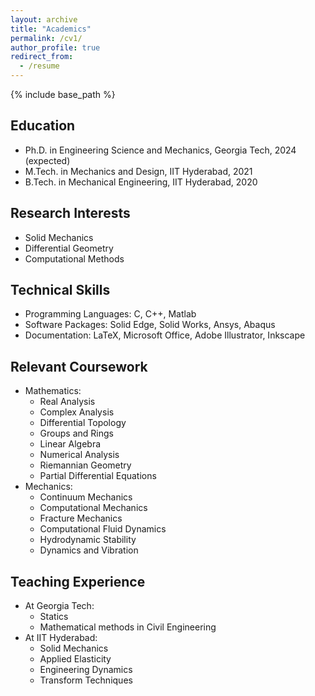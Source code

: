 ```yaml
---
layout: archive
title: "Academics"
permalink: /cv1/
author_profile: true
redirect_from:
  - /resume
---
```


{% include base_path %}

## Education
* Ph.D. in Engineering Science and Mechanics, Georgia Tech, 2024 (expected)
* M.Tech. in Mechanics and Design, IIT Hyderabad, 2021
* B.Tech. in Mechanical Engineering, IIT Hyderabad, 2020

## Research Interests
* Solid Mechanics  
* Differential Geometry
* Computational Methods
   
  

  
## Technical Skills
* Programming Languages: C, C++, Matlab  
* Software Packages: Solid Edge, Solid Works, Ansys,  Abaqus
* Documentation: LaTeX, Microsoft Office, Adobe Illustrator, Inkscape
  

## Relevant Coursework
* Mathematics:
  * Real Analysis
  * Complex Analysis
  * Differential Topology
  * Groups and Rings
  * Linear Algebra
  * Numerical Analysis
  * Riemannian Geometry
  * Partial Differential Equations
* Mechanics:
  * Continuum Mechanics
  * Computational Mechanics
  * Fracture Mechanics
  * Computational Fluid Dynamics
  * Hydrodynamic Stability
  * Dynamics and Vibration
    
   
  
## Teaching Experience
* At Georgia Tech:
  * Statics 
  * Mathematical methods in Civil Engineering 
* At IIT Hyderabad:
  * Solid Mechanics 
  * Applied Elasticity 
  * Engineering Dynamics
  * Transform Techniques

  
